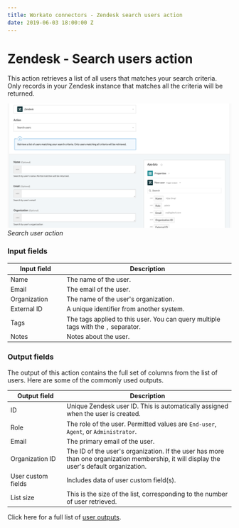 ```yaml
---
title: Workato connectors - Zendesk search users action
date: 2019-06-03 18:00:00 Z
---
```


# Zendesk - Search users action

This action retrieves a list of all users that matches your search criteria. Only records in your Zendesk instance that matches all the criteria will be returned.

![Search user action](/assets/images/connectors/zendesk/search-user-action.png)
*Search user action*

### Input fields

<table class="unchanged rich-diff-level-one">
  <thead>
    <tr>
        <th width='25%'>Input field</th>
        <th>Description</th>
    </tr>
  </thead>
  <tbody>
    <tr>
      <td>Name</td>
      <td>
        The name of the user.
      </td>
    </tr>
    <tr>
      <td>Email</td>
      <td>
        The email of the user.
      </td>
    </tr>
    <tr>
      <td>Organization</a></td>
      <td>
        The name of the user's organization.
      </td>
    </tr>
    <tr>
      <td>External ID</td>
      <td>
        A unique identifier from another system.
      </td>
    </tr>
    <tr>
      <td>Tags</td>
      <td>
        The tags applied to this user. You can query multiple tags with the <code>,</code> separator.
      </td>
    </tr>
    <tr>
      <td>Notes</td>
      <td>
        Notes about the user.
      </td>
    </tr>
  </tbody>
</table>

### Output fields

The output of this action contains the full set of columns from the list of users. Here are some of the commonly used outputs.

<table class="unchanged rich-diff-level-one">
  <thead>
    <tr>
        <th width='25%'>Output field</th>
        <th>Description</th>
    </tr>
  </thead>
  <tbody>
    <tr>
      <td>ID</td>
      <td>
        Unique Zendesk user ID. This is automatically assigned when the user is created.
      </td>
    </tr>
    <tr>
      <td>Role</td>
      <td>
        The role of the user. Permitted values are <code>End-user</code>, <code>Agent</code>, or <code>Administrator</code>.
      </td>
    </tr>
    <tr>
      <td>Email</td>
      <td>
        The primary email of the user.
      </td>
    </tr>
    <tr>
      <td>Organization ID</td>
      <td>
        The ID of the user's organization. If the user has more than one organization membership, it will display the user's default organization.
      </td>
    </tr>
    <tr>
      <td>User custom fields</td>
      <td>
        Includes data of user custom field(s).
      </td>
    </tr>
    <tr>
      <td>List size</td>
      <td>
        This is the size of the list, corresponding to the number of user retrieved.
      </td>
    </tr>
  </tbody>
</table>

Click here for a full list of [user outputs](/connectors/zendesk/user-fields.md#user-output-fields).
